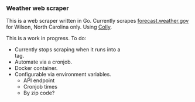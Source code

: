 ### Weather web scraper

This is a web scraper written in Go. Currently scrapes [forecast.weather.gov](https://www.weather.gov/) for Wilson, North Carolina only. Using [Colly](http://go-colly.org/).

This is a work in progress. To do: 

- Currently stops scraping when it runs into a <br> tag. 
- Automate via a cronjob. 
- Docker container.
- Configurable via environment variables. 
  - API endpoint
  - Cronjob times
  - By zip code? 

